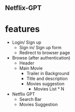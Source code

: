  ## Netflix-GPT

 # features
 - Login/ Sign up
    - Sign in/ Sign up form
    - Redirect to browser page
 - Browse (after authentication)
    - Header
    - Main Movie
        - Trailer in Background
        - Title and description
        - Movies suggestion 
            - Movies List * N
- Netflix GPT
    - Search Bar
    - Movies Suggestion
